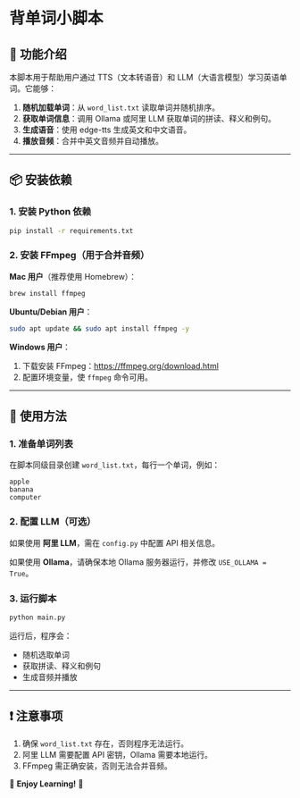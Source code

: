 # 背单词小脚本

## 📌 功能介绍

本脚本用于帮助用户通过 TTS（文本转语音）和 LLM（大语言模型）学习英语单词。它能够：

1. **随机加载单词**：从 `word_list.txt` 读取单词并随机排序。
2. **获取单词信息**：调用 Ollama 或阿里 LLM 获取单词的拼读、释义和例句。
3. **生成语音**：使用 edge-tts 生成英文和中文语音。
4. **播放音频**：合并中英文音频并自动播放。

---

## 📦 安装依赖

### 1. 安装 Python 依赖

```bash
pip install -r requirements.txt
```

### 2. 安装 FFmpeg（用于合并音频）

**Mac 用户**（推荐使用 Homebrew）：

```bash
brew install ffmpeg
```

**Ubuntu/Debian 用户**：

```bash
sudo apt update && sudo apt install ffmpeg -y
```

**Windows 用户**：

1. 下载安装 FFmpeg：https://ffmpeg.org/download.html
2. 配置环境变量，使 `ffmpeg` 命令可用。

---

## 🚀 使用方法

### 1. 准备单词列表

在脚本同级目录创建 `word_list.txt`，每行一个单词，例如：

```
apple
banana
computer
```

### 2. 配置 LLM（可选）

如果使用 **阿里 LLM**，需在 `config.py` 中配置 API 相关信息。

如果使用 **Ollama**，请确保本地 Ollama 服务器运行，并修改 `USE_OLLAMA = True`。

### 3. 运行脚本

```bash
python main.py
```

运行后，程序会：
- 随机选取单词
- 获取拼读、释义和例句
- 生成音频并播放

---

## ❗ 注意事项

1. 确保 `word_list.txt` 存在，否则程序无法运行。
2. 阿里 LLM 需要配置 API 密钥，Ollama 需要本地运行。
3. FFmpeg 需正确安装，否则无法合并音频。

🎉 **Enjoy Learning!** 🚀

